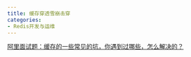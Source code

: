 ```yaml
---
title: 缓存穿透雪崩击穿
categories: 
- Redis开发与运维
---
```


[阿里面试题：缓存的一些常见的坑，你遇到过哪些，怎么解决的？](https://mp.weixin.qq.com/s/CZTAyL7Sm4Y9saqV8JMk4g)